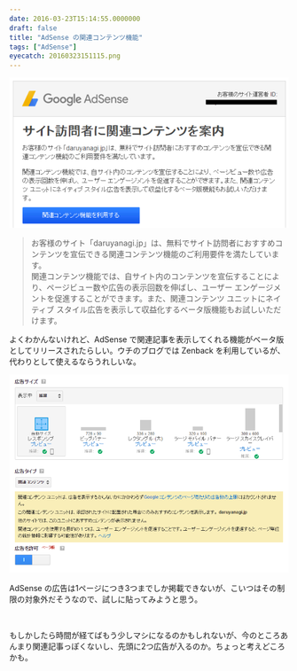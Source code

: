 ```yaml
---
date: 2016-03-23T15:14:55.0000000
draft: false
title: "AdSense の関連コンテンツ機能"
tags: ["AdSense"]
eyecatch: 20160323151115.png
---
```

<p><span itemscope itemtype="http://schema.org/Photograph"><img src="20160323151115.png" alt="f:id:daruyanagi:20160323151115p:plain" title="f:id:daruyanagi:20160323151115p:plain" class="hatena-fotolife" itemprop="image"></span><br />
</p>

<blockquote>
<p>お客様のサイト「daruyanagi.jp」は、無料でサイト訪問者におすすめコンテンツを宣伝できる関連コンテンツ機能のご利用要件を満たしています。<br />
関連コンテンツ機能では、自サイト内のコンテンツを宣伝することにより、ページビュー数や広告の表示回数を伸ばし、ユーザー エンゲージメントを促進することができます。また、関連コンテンツ ユニットにネイティブ スタイル広告を表示して収益化するベータ版機能もお試しいただけます。</p>

</blockquote>
<p>よくわかんないけれど、AdSense で関連記事を表示してくれる機能がベータ版としてリリースされたらしい。ウチのブログでは Zenback を利用しているが、代わりとして使えるならうれしいな。</p><p><span itemscope itemtype="http://schema.org/Photograph"><img src="20160323151257.png" alt="f:id:daruyanagi:20160323151257p:plain" title="f:id:daruyanagi:20160323151257p:plain" class="hatena-fotolife" itemprop="image"></span></p><p>AdSense の広告は1ページにつき3つまでしか掲載できないが、こいつはその制限の対象外だそうなので、試しに貼ってみようと思う。</p><p><script async src="//pagead2.googlesyndication.com/pagead/js/adsbygoogle.js"></script></p>
<p><ins class="adsbygoogle"
style="display:block"
data-ad-client="ca-pub-0944887782985208"
data-ad-slot="4957713683"
data-ad-format="autorelaxed"></ins><br />
<script>
(adsbygoogle = window.adsbygoogle || []).push({});
</script></p><p>もしかしたら時間が経てばもう少しマシになるのかもしれないが、今のところあんまり関連記事っぽくないし、先頭に2つ広告が入るのか。ちょっと考えどころかも。</p>
